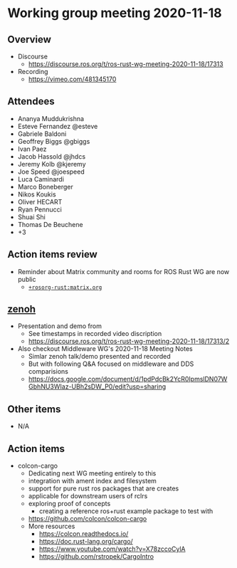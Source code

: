 # Working group meeting 2020-11-18

## Overview

- Discourse
  - https://discourse.ros.org/t/ros-rust-wg-meeting-2020-11-18/17313
- Recording
  - https://vimeo.com/481345170

## Attendees

- Ananya Muddukrishna
- Esteve Fernandez @esteve
- Gabriele Baldoni
- Geoffrey Biggs @gbiggs
- Ivan Paez
- Jacob Hassold @jhdcs
- Jeremy Kolb @kjeremy
- Joe Speed @joespeed
- Luca Caminardi
- Marco Boneberger
- Nikos Koukis
- Oliver HECART
- Ryan Pennucci
- Shuai Shi
- Thomas De Beuchene
- +3

## Action items review

- Reminder about Matrix community and rooms for ROS Rust WG are now public
  - [`+rosorg-rust:matrix.org`](https://matrix.to/#/+rosorg-rust:matrix.org)

## [zenoh](http://zenoh.io)

- Presentation and demo from 
  - See timestamps in recorded video discription
  - https://discourse.ros.org/t/ros-rust-wg-meeting-2020-11-18/17313/2
- Also checkout Middleware WG's 2020-11-18 Meeting Notes
  - Simlar zenoh talk/demo presented and recorded
  - But with following Q&A focused on middleware and DDS comparisions
  - https://docs.google.com/document/d/1pdPdcBk2YcR0IpmslDN07WGbhNU3WIaz-UBh2sDW_P0/edit?usp=sharing

## Other items

- N/A

## Action items

- colcon-cargo
  - Dedicating next WG meeting entirely to this
  - integration with ament index and filesystem
  - support for pure rust ros packages that are creates
  - applicable for downstream users of rclrs
  - exploring proof of concepts
    - creating a reference ros+rust example package to test with
  - https://github.com/colcon/colcon-cargo
  - More resources
    - https://colcon.readthedocs.io/
    - https://doc.rust-lang.org/cargo/
    - https://www.youtube.com/watch?v=X78zccoCylA
    - https://github.com/rstropek/CargoIntro
